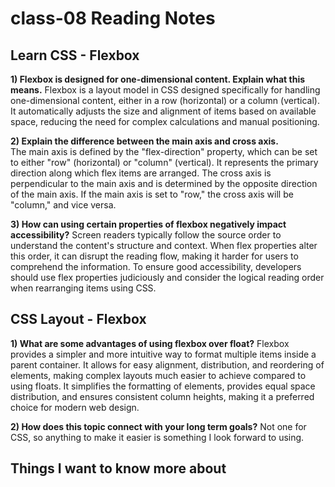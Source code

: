 # class-08 Reading Notes

## Learn CSS - Flexbox

**1) Flexbox is designed for one-dimensional content. Explain what this means.**
 Flexbox is a layout model in CSS designed specifically for handling 
one-dimensional content, either in a row (horizontal) or a column 
(vertical). It automatically adjusts the size and alignment of items based on 
available space, reducing the need for complex calculations and manual 
positioning.

**2) Explain the difference between the main axis and cross axis.**  
 The main axis is defined by the "flex-direction" property, which can be 
set to either "row" (horizontal) or "column" (vertical). It represents 
the primary direction along which flex items are arranged. The cross axis is perpendicular to the main axis and is determined by 
the opposite direction of the main axis. If the main axis is set to 
"row," the cross axis will be "column," and vice versa.

**3) How can using certain properties of flexbox negatively impact accessibility?**
Screen readers typically follow the source order to understand the content's structure and context. When flex properties alter this order, it can disrupt the reading flow, making it harder for users to comprehend the information. To ensure good accessibility, developers should use flex properties judiciously and consider the logical reading order when rearranging items using CSS. 
      
     
## CSS Layout - Flexbox

**1) What are some advantages of using flexbox over float?**
Flexbox provides a simpler and more intuitive way to format multiple 
items inside a parent container. It allows for easy alignment, 
distribution, and reordering of elements, making complex layouts much 
easier to achieve compared to using floats. It simplifies the formatting of elements, provides equal space 
distribution, and ensures consistent column heights, making it a 
preferred choice for modern web design.

**2) How does this topic connect with your long term goals?**
Not one for CSS, so anything to make it easier is something I look forward to using. 
                                                          
  
## Things I want to know more about
